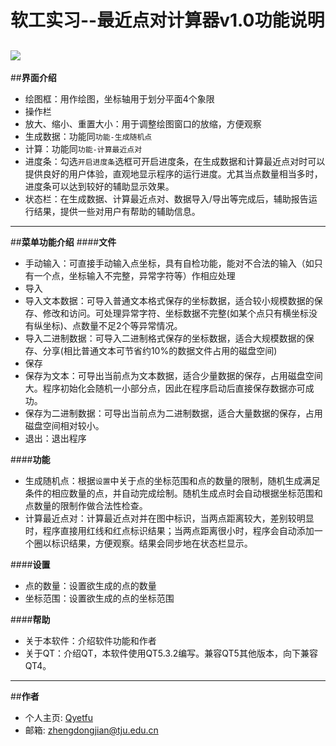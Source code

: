 # 软工实习--最近点对计算器v1.0功能说明
![](https://travis-ci.org/3013216027/gao.svg?branch=master)
---

##**界面介绍**
- 绘图框：用作绘图，坐标轴用于划分平面4个象限
- 操作栏
 - 放大、缩小、重置大小：用于调整绘图窗口的放缩，方便观察
 - 生成数据：功能同`功能-生成随机点`
 - 计算：功能同`功能-计算最近点对`
- 进度条：勾选`开启进度条`选框可开启进度条，在生成数据和计算最近点对时可以提供良好的用户体验，直观地显示程序的运行进度。尤其当点数量相当多时，进度条可以达到较好的辅助显示效果。
- 状态栏：在生成数据、计算最近点对、数据导入/导出等完成后，辅助报告运行结果，提供一些对用户有帮助的辅助信息。

---
##**菜单功能介绍**
####**文件**
- 手动输入：可直接手动输入点坐标，具有自检功能，能对不合法的输入（如只有一个点，坐标输入不完整，异常字符等）作相应处理
- 导入
 - 导入文本数据：可导入普通文本格式保存的坐标数据，适合较小规模数据的保存、修改和访问。可处理异常字符、坐标数据不完整(如某个点只有横坐标没有纵坐标)、点数量不足2个等异常情况。
 - 导入二进制数据：可导入二进制格式保存的坐标数据，适合大规模数据的保存、分享(相比普通文本可节省约10\%的数据文件占用的磁盘空间)
- 保存
 - 保存为文本：可导出当前点为文本数据，适合少量数据的保存，占用磁盘空间大。程序初始化会随机一小部分点，因此在程序启动后直接保存数据亦可成功。
 - 保存为二进制数据：可导出当前点为二进制数据，适合大量数据的保存，占用磁盘空间相对较小。
- 退出：退出程序

####**功能**
- 生成随机点：根据`设置`中关于点的坐标范围和点的数量的限制，随机生成满足条件的相应数量的点，并自动完成绘制。随机生成点时会自动根据坐标范围和点数量的限制作做合法性检查。
- 计算最近点对：计算最近点对并在图中标识，当两点距离较大，差别较明显时，程序直接用红线和红点标识结果；当两点距离很小时，程序会自动添加一个圈以标识结果，方便观察。结果会同步地在状态栏显示。

####**设置**
- 点的数量：设置欲生成的点的数量
- 坐标范围：设置欲生成的点的坐标范围

####**帮助**
- 关于本软件：介绍软件功能和作者
- 关于QT：介绍QT，本软件使用QT5.3.2编写。兼容QT5其他版本，向下兼容QT4。

---
##**作者**
- 个人主页: [Qyetfu](http://zhengdongjian.xyz)
- 邮箱: [zhengdongjian@tju.edu.cn](mailto:zhengdongjian@tju.edu.cn)
